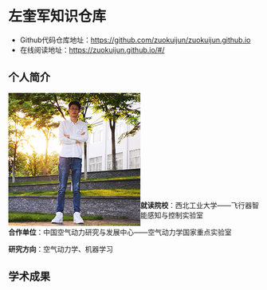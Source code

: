 # 左奎军知识仓库

- Github代码仓库地址：https://github.com/zuokuijun/zuokuijun.github.io
- 在线阅读地址：https://zuokuijun.github.io/#/

## 个人简介

<p>
<img align= "left" src="./images/zuokuijun.jpg">  
</br>
</br>
</br>
</br>
</br>
</br>
</br>
</br>
</br>
</br>
</p>  
   

  

​                             



**就读院校**：西北工业大学——飞行器智能感知与控制实验室       

**合作单位**：中国空气动力研究与发展中心——空气动力学国家重点实验室      

**研究方向**：空气动力学、机器学习        

## 学术成果







